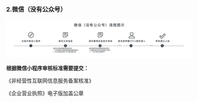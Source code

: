 ### 2.微信（没有公众号）

![图片](./image/6feb8257-d0e5-4d27-a43d-ca0de967ecf9.025.png)

**根据微信小程序审核标准需要提交：**

《非经营性互联网信息服务备案核准》

《企业营业执照》电子版加盖公章